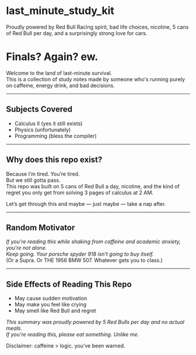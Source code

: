 # last_minute_study_kit
Proudly powered by Red Bull Racing spirit,   bad life choices, nicotine, 5 cans of Red Bull per day, and a surprisingly strong love for cars.


# Finals? Again? ew.

Welcome to the land of last-minute survival.  
This is a collection of study notes made by someone who's running purely on caffeine, energy drink, and bad decisions.

---

## Subjects Covered
- Calculus II (yes it still exists)
- Physics (unfortunately)
- Programming (bless the compiler)

---

## Why does this repo exist?

Because I’m tired. You’re tired.  
But we still gotta pass.  
This repo was built on 5 cans of Red Bull a day, nicotine, and the kind of regret you only get from solving 3 pages of calculus at 2 AM.

Let’s get through this and maybe — just maybe — take a nap after.

---

## Random Motivator

_If you're reading this while shaking from caffeine and academic anxiety, you're not alone._  
_Keep going. Your porsche spyder 918 isn't going to buy itself._  
(Or a Supra. Or THE 1956 BMW 507. Whatever gets you to class.)

---


## Side Effects of Reading This Repo

- May cause sudden motivation  
- May make you feel like crying  
- May smell like Red Bull and regret

_This summary was proudly powered by 5 Red Bulls per day and no actual meals._  
_If you're reading this, please eat something. Unlike me._

Disclaimer: caffeine > logic. you’ve been warned.
